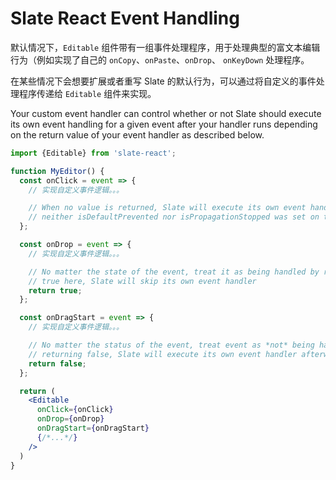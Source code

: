 # Slate React Event Handling

默认情况下，`Editable` 组件带有一组事件处理程序，用于处理典型的富文本编辑行为（例如实现了自己的 `onCopy`、`onPaste`、`onDrop`、 `onKeyDown` 处理程序。

在某些情况下会想要扩展或者重写 Slate 的默认行为，可以通过将自定义的事件处理程序传递给 `Editable` 组件来实现。

Your custom event handler can control whether or not Slate should execute its own event handling for a given event after your handler runs depending on the return value of your event handler as described below.

```jsx
import {Editable} from 'slate-react';

function MyEditor() {
  const onClick = event => {
    // 实现自定义事件逻辑。。。

    // When no value is returned, Slate will execute its own event handler when
    // neither isDefaultPrevented nor isPropagationStopped was set on the event
  };

  const onDrop = event => {
    // 实现自定义事件逻辑。。。

    // No matter the state of the event, treat it as being handled by returning
    // true here, Slate will skip its own event handler
    return true;
  };

  const onDragStart = event => {
    // 实现自定义事件逻辑。。。

    // No matter the status of the event, treat event as *not* being handled by
    // returning false, Slate will execute its own event handler afterward
    return false;
  };

  return (
    <Editable
      onClick={onClick}
      onDrop={onDrop}
      onDragStart={onDragStart}
      {/*...*/}
    />
  )
}
```
